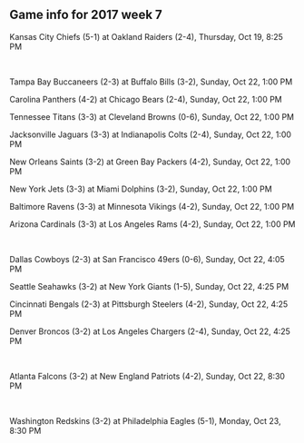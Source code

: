 ## Game info for 2017 week 7
Kansas City Chiefs (5-1) at Oakland Raiders (2-4), Thursday, Oct 19, 8:25 PM


<br/>

Tampa Bay Buccaneers (2-3) at Buffalo Bills (3-2), Sunday, Oct 22, 1:00 PM

Carolina Panthers (4-2) at Chicago Bears (2-4), Sunday, Oct 22, 1:00 PM

Tennessee Titans (3-3) at Cleveland Browns (0-6), Sunday, Oct 22, 1:00 PM

Jacksonville Jaguars (3-3) at Indianapolis Colts (2-4), Sunday, Oct 22, 1:00 PM

New Orleans Saints (3-2) at Green Bay Packers (4-2), Sunday, Oct 22, 1:00 PM

New York Jets (3-3) at Miami Dolphins (3-2), Sunday, Oct 22, 1:00 PM

Baltimore Ravens (3-3) at Minnesota Vikings (4-2), Sunday, Oct 22, 1:00 PM

Arizona Cardinals (3-3) at Los Angeles Rams (4-2), Sunday, Oct 22, 1:00 PM


<br/>

Dallas Cowboys (2-3) at San Francisco 49ers (0-6), Sunday, Oct 22, 4:05 PM

Seattle Seahawks (3-2) at New York Giants (1-5), Sunday, Oct 22, 4:25 PM

Cincinnati Bengals (2-3) at Pittsburgh Steelers (4-2), Sunday, Oct 22, 4:25 PM

Denver Broncos (3-2) at Los Angeles Chargers (2-4), Sunday, Oct 22, 4:25 PM


<br/>

Atlanta Falcons (3-2) at New England Patriots (4-2), Sunday, Oct 22, 8:30 PM


<br/>

Washington Redskins (3-2) at Philadelphia Eagles (5-1), Monday, Oct 23, 8:30 PM


